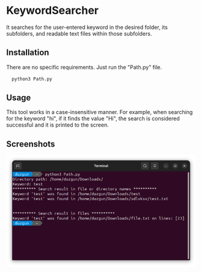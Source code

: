 # KeywordSearcher

It searches for the user-entered keyword in the desired folder, its subfolders, and readable text files within those subfolders.


## Installation

There are no specific requirements. Just run the "Path.py" file.

```bash
  python3 Path.py
```
    
## Usage

This tool works in a case-insensitive manner. For example, when searching for the keyword "hi", if it finds the value "Hi", the search is considered successful and it is printed to the screen.

## Screenshots

![App Screenshot](./ss.png)
